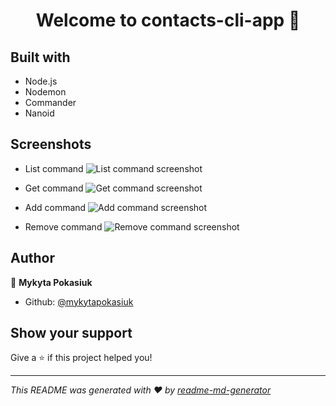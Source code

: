 <h1 align="center">Welcome to contacts-cli-app 👋</h1>

## Built with

-   Node.js
-   Nodemon
-   Commander
-   Nanoid

## Screenshots

-   List command
    ![List command screenshot](https://d3dehtdmp2rwcw.cloudfront.net/ms_599691/JaOjw0g4ynwOKhzl8AvC7hklqwg68h/list-command.png?Expires=1693062000&Signature=AY4wO9w8eqrpSl9OPyimknXoAEEzWFTpm-DLswL35rjDpQntpqa47Cg-Kj-C4RPETqs2B~hDqyDGwfCH3dxbS0spqjceWyS1jVBlNcIrPMw8v9K8h7gaJlgHnOnLQtRrSYFlxZ~yi-FR~TZ6Ny8bXS8cnVfDKELnLSrNcjmZBenj7Q-2L9pLGoP6-yvViMtoJ-S~Lket1LmETIk8PyNpK3gXUfV0TkaLxEQWHfV1QxUSK3ph2c6W20EXzuNFyUno-KkY~zGdiG8U4ABgw0ucb~3MAeloKJWK-EautwHsb1vg-TcCnMYhEPyOSiS3QlZfiUxa2lmCcXIVXrbFLHVH7g__&Key-Pair-Id=APKAJBCGYQYURKHBGCOA)

-   Get command
    ![Get command screenshot](https://d3dehtdmp2rwcw.cloudfront.net/ms_599691/z13zketO7msk2okj7jHCUhoOXZWYzW/get-command.png?Expires=1693062000&Signature=f8QljtoyfSNMXL0kHkx67GjvlxexkA5Juhyz2biHcD3H4AmTCSba2GDYsAVfTGoKwxCrIKJmywOyoxFqjZwWvQALVlG-xgieMNu1XUlmzcfURpenMLZwrrRMfz5MsnV~HtKstRVTY29JU7vey6rQv0vja~uRKG82X3xmL0gCg~KSkbCbsAhVcAfJ-oF9uZqTX8c~cZpyW2avMpdgXtuG5zlt7yi7-woB1fW0llK9YC8ftdGm-tMpws6uxTtzw8xL03DJtjFXtdcbgV2ZD3cFhGH0w9a~yTQqjjKoexLbFNjvmOJ7Kkl3uui4NIhhEY-VxN0g0D3OZYPUIH9~2L7Pzg__&Key-Pair-Id=APKAJBCGYQYURKHBGCOA)

-   Add command
    ![Add command screenshot](https://d3dehtdmp2rwcw.cloudfront.net/ms_599691/kA6F3BBp2bKsc8LLSDqLSZmqrQL2vu/add-command.png?Expires=1693062000&Signature=uF7gKuUajRDMk7CVZy~XuOGJypF2T9iiTH1xfQw~rF04rMIZHHHWL9qHatV5V7x9z2sdi5l2AOqjbn2ygDHtpGY~PHNM4aAD49X7VP0BALjWTclKrEErcHv~Exh0rF-F8dt4eJOHDVBhBT9nP16E1eTSz5L6DLJ7DYK0vHIOGb-LhnerTLRtsfmelq3sITS1fwFpS6BoecrrwsmAiaG3IuIEg8s4FM9hDjT~5Rivq5~si~NrKtRf8epispW3lBpDel28fiy34iBYY~H0aYHasu0IWJ3tjBqrp5HUF5W5oudfd9j~j67gEDoxJZ0p7hAuUYWyhklcIYRu4w8j9hpOiQ__&Key-Pair-Id=APKAJBCGYQYURKHBGCOA)

-   Remove command
    ![Remove command screenshot](https://api.monosnap.com/file/download?id=Qukjnf7qYkED9d9y4qaoiaz6ebQiRB)

## Author

👤 **Mykyta Pokasiuk**

-   Github: [@mykytapokasiuk](https://github.com/mykytapokasiuk)

## Show your support

Give a ⭐️ if this project helped you!

---

_This README was generated with ❤️ by [readme-md-generator](https://github.com/kefranabg/readme-md-generator)_
